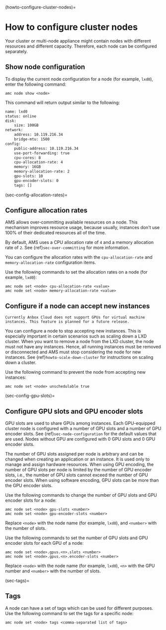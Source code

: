 (howto-configure-cluster-nodes)=
# How to configure cluster nodes

Your cluster or multi-node appliance might contain nodes with different resources and different capacity. Therefore, each node can be configured separately.

## Show node configuration

To display the current node configuration for a node (for example, `lxd0`), enter the following command:

    amc node show <node>

This command will return output similar to the following:

```bash
name: lxd0
status: online
disk:
    size: 100GB
network:
    address: 10.119.216.34
    bridge-mtu: 1500
config:
    public-address: 10.119.216.34
    use-port-forwarding: true
    cpu-cores: 8
    cpu-allocation-rate: 4
    memory: 16GB
    memory-allocation-rate: 2
    gpu-slots: 10
    gpu-encoder-slots: 0
    tags: []
```
(sec-config-allocation-rates)=
## Configure allocation rates

AMS allows over-committing available resources on a node. This mechanism improves resource usage, because usually, instances don't use 100% of their dedicated resources all of the time.

By default, AMS uses a CPU allocation rate of `4` and a memory allocation rate of `2`. See {ref}`sec-over-committing` for more information.

You can configure the allocation rates with the `cpu-allocation-rate` and `memory-allocation-rate` configuration items.

Use the following commands to set the allocation rates on a node (for example, `lxd0`):

    amc node set <node> cpu-allocation-rate <value>
    amc node set <node> memory-allocation-rate <value>

## Configure if a node can accept new instances

```{note}
Currently Anbox Cloud does not support GPUs for virtual machine instances. This feature is planned for a future release.
```

You can configure a node to stop accepting new instances. This is especially important in certain scenarios such as scaling down a LXD cluster. When you want to remove a node from the LXD cluster, the node must not have any instances. Hence, all running instances must be removed or disconnected and AMS must stop considering the node for new instances. See {ref}`howto-scale-down-cluster` for instructions on scaling down a cluster.

Use the following command to prevent the node from accepting new instances:

    amc node set <node> unschedulable true

(sec-config-gpu-slots)=
## Configure GPU slots and GPU encoder slots

GPU slots are used to share GPUs among instances. Each GPU-equipped cluster node is configured with a number of GPU slots and a number of GPU encoder slots. See {ref}`sec-node-configuration` for the default values that are used. Nodes without GPU are configured with 0 GPU slots and 0 GPU encoder slots.

The number of GPU slots assigned per node is arbitrary and can be changed when creating an application or an instance. It is used only to manage and assign hardware resources. When using GPU encoding, the number of GPU slots per node is limited by the number of GPU encoder slots, i.e., the number of GPU slots cannot exceed the number of GPU encoder slots. When using software encoding, GPU slots can be more than the GPU encoder slots.

Use the following commands to change the number of GPU slots and GPU encoder slots for a node:

    amc node set <node> gpu-slots <number>
    amc node set <node> gpu-encoder-slots <number>

Replace `<node>` with the node name (for example, `lxd0`), and `<number>` with the number of slots.

Use the following commands to set the number of GPU slots and GPU encoder slots for each GPU of a node:

    amc node set <node>.gpus.<n>.slots <number>
    amc node set <node>.gpus.<n>.encoder-slots <number>

Replace `<node>` with the node name (for example, `lxd0`), `<n>` with the GPU number and `<number>` with the number of slots.

(sec-tags)=
## Tags

A node can have a set of tags which can be used for different purposes. Use the following command to set the tags for a specific node:

    amc node set <node> tags <comma-separated list of tags>
